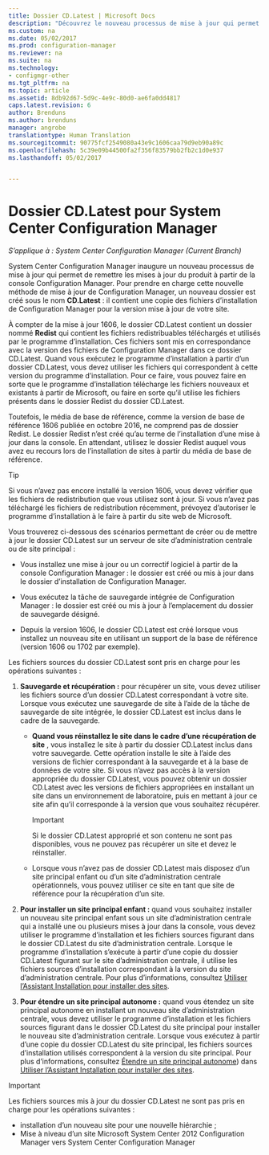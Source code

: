 ```yaml
---
title: Dossier CD.Latest | Microsoft Docs
description: "Découvrez le nouveau processus de mise à jour qui permet de remettre les mises à jour du produit à partir de la console Configuration Manager."
ms.custom: na
ms.date: 05/02/2017
ms.prod: configuration-manager
ms.reviewer: na
ms.suite: na
ms.technology:
- configmgr-other
ms.tgt_pltfrm: na
ms.topic: article
ms.assetid: 8db92d67-5d9c-4e9c-80d0-ae6fa0dd4817
caps.latest.revision: 6
author: Brenduns
ms.author: brenduns
manager: angrobe
translationtype: Human Translation
ms.sourcegitcommit: 90775fcf2549080a43e9c1606caa79d9eb90a89c
ms.openlocfilehash: 5c39e09b44500fa2f356f83579bb2fb2c1d0e937
ms.lasthandoff: 05/02/2017


---
```

# <a name="the-cdlatest-folder-for-system-center-configuration-manager"></a>Dossier CD.Latest pour System Center Configuration Manager

*S’applique à : System Center Configuration Manager (Current Branch)*

System Center Configuration Manager inaugure un nouveau processus de mise à jour qui permet de remettre les mises à jour du produit à partir de la console Configuration Manager. Pour prendre en charge cette nouvelle méthode de mise à jour de Configuration Manager, un nouveau dossier est créé sous le nom **CD.Latest** : il contient une copie des fichiers d’installation de Configuration Manager pour la version mise à jour de votre site.  

À compter de la mise à jour 1606, le dossier CD.Latest contient un dossier nommé **Redist** qui contient les fichiers redistribuables téléchargés et utilisés par le programme d’installation. Ces fichiers sont mis en correspondance avec la version des fichiers de Configuration Manager dans ce dossier CD.Latest. Quand vous exécutez le programme d’installation à partir d’un dossier CD.Latest, vous devez utiliser les fichiers qui correspondent à cette version du programme d’installation. Pour ce faire, vous pouvez faire en sorte que le programme d’installation télécharge les fichiers nouveaux et existants à partir de Microsoft, ou faire en sorte qu’il utilise les fichiers présents dans le dossier Redist du dossier CD.Latest.

Toutefois, le média de base de référence, comme la version de base de référence 1606 publiée en octobre 2016, ne comprend pas de dossier Redist. Le dossier Redist n’est créé qu’au terme de l’installation d’une mise à jour dans la console. En attendant, utilisez le dossier Redist auquel vous avez eu recours lors de l’installation de sites à partir du média de base de référence.  

> [!TIP]
> Si vous n’avez pas encore installé la version 1606, vous devez vérifier que les fichiers de redistribution que vous utilisez sont à jour. Si vous n’avez pas téléchargé les fichiers de redistribution récemment, prévoyez d’autoriser le programme d’installation à le faire à partir du site web de Microsoft.   

 Vous trouverez ci-dessous des scénarios permettant de créer ou de mettre à jour le dossier CD.Latest sur un serveur de site d’administration centrale ou de site principal :  

-   Vous installez une mise à jour ou un correctif logiciel à partir de la console Configuration Manager : le dossier est créé ou mis à jour dans le dossier d’installation de Configuration Manager.  

-   Vous exécutez la tâche de sauvegarde intégrée de Configuration Manager : le dossier est créé ou mis à jour à l’emplacement du dossier de sauvegarde désigné.  

-  Depuis la version 1606, le dossier CD.Latest est créé lorsque vous installez un nouveau site en utilisant un support de la base de référence (version 1606 ou 1702 par exemple).

Les fichiers sources du dossier CD.Latest sont pris en charge pour les opérations suivantes :  

1.  **Sauvegarde et récupération :** pour récupérer un site, vous devez utiliser les fichiers source d’un dossier CD.Latest correspondant à votre site. Lorsque vous exécutez une sauvegarde de site à l’aide de la tâche de sauvegarde de site intégrée, le dossier CD.Latest est inclus dans le cadre de la sauvegarde.

    -   **Quand vous réinstallez le site dans le cadre d’une récupération de site** , vous installez le site à partir du dossier CD.Latest inclus dans votre sauvegarde. Cette opération installe le site à l’aide des versions de fichier correspondant à la sauvegarde et à la base de données de votre site.  Si vous n’avez pas accès à la version appropriée du dossier CD.Latest, vous pouvez obtenir un dossier CD.Latest avec les versions de fichiers appropriées en installant un site dans un environnement de laboratoire, puis en mettant à jour ce site afin qu’il corresponde à la version que vous souhaitez récupérer.

        > [!IMPORTANT]  
        >  Si le dossier CD.Latest approprié et son contenu ne sont pas disponibles, vous ne pouvez pas récupérer un site et devez le réinstaller.  

    -   Lorsque vous n’avez pas de dossier CD.Latest mais disposez d’un site principal enfant ou d’un site d’administration centrale opérationnels, vous pouvez utiliser ce site en tant que site de référence pour la récupération d’un site.  

2.  **Pour installer un site principal enfant :** quand vous souhaitez installer un nouveau site principal enfant sous un site d’administration centrale qui a installé une ou plusieurs mises à jour dans la console, vous devez utiliser le programme d’installation et les fichiers sources figurant dans le dossier CD.Latest du site d’administration centrale. Lorsque le programme d’installation s’exécute à partir d’une copie du dossier CD.Latest figurant sur le site d’administration centrale, il utilise les fichiers sources d’installation correspondant à la version du site d’administration centrale. Pour plus d’informations, consultez [Utiliser l’Assistant Installation pour installer des sites](../../../core/servers/deploy/install/use-the-setup-wizard-to-install-sites.md).  

3.  **Pour étendre un site principal autonome :** quand vous étendez un site principal autonome en installant un nouveau site d’administration centrale, vous devez utiliser le programme d’installation et les fichiers sources figurant dans le dossier CD.Latest du site principal pour installer le nouveau site d’administration centrale. Lorsque vous exécutez à partir d’une copie du dossier CD.Latest du site principal, les fichiers sources d’installation utilisés correspondent à la version du site principal. Pour plus d’informations, consultez [Étendre un site principal autonome](../../../core/servers/deploy/install/use-the-setup-wizard-to-install-sites.md#bkmk_expand)) dans [Utiliser l’Assistant Installation pour installer des sites](../../../core/servers/deploy/install/use-the-setup-wizard-to-install-sites.md).

> [!IMPORTANT]  
>  Les fichiers sources mis à jour du dossier CD.Latest ne sont pas pris en charge pour les opérations suivantes :  
>   
>  -   installation d’un nouveau site pour une nouvelle hiérarchie ;  
>  -   Mise à niveau d’un site Microsoft System Center 2012 Configuration Manager vers System Center Configuration Manager

